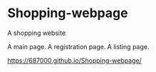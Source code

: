 # Shopping-webpage
A shopping website 

A main page. A registration page. A listing page. 

https://687000.github.io/Shopping-webpage/
